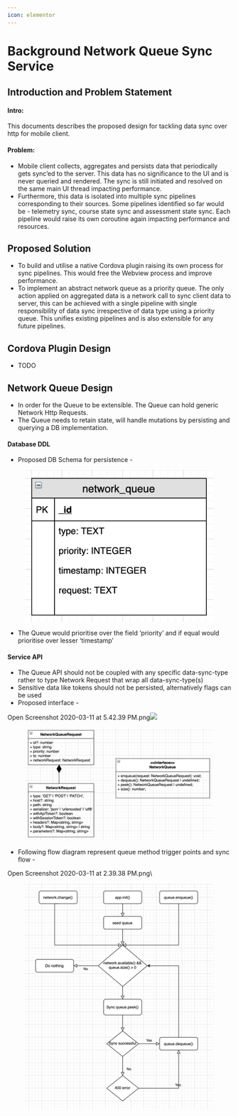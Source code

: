 ```yaml
---
icon: elementor
---
```


# Background Network Queue Sync Service

## Introduction and Problem Statement <a href="#introduction-and-problem-statement" id="introduction-and-problem-statement"></a>

#### Intro: <a href="#intro" id="intro"></a>

This documents describes the proposed design for tackling data sync over http for mobile client.

#### Problem: <a href="#problem" id="problem"></a>

* Mobile client collects, aggregates and persists data that periodically gets sync’ed to the server. This data has no significance to the UI and is never queried and rendered. The sync is still initiated and resolved on the same main UI thread impacting performance.
* Furthermore, this data is isolated into multiple sync pipelines corresponding to their sources. Some pipelines identified so far would be - telemetry sync, course state sync and assessment state sync. Each pipeline would raise its own coroutine again impacting performance and resources.

## Proposed Solution <a href="#proposed-solution" id="proposed-solution"></a>

* To build and utilise a native Cordova plugin raising its own process for sync pipelines. This would free the Webview process and improve performance.
* To implement an abstract network queue as a priority queue. The only action applied on aggregated data is a network call to sync client data to server, this can be achieved with a single pipeline with single responsibility of data sync irrespective of data type using a priority queue. This unifies existing pipelines and is also extensible for any future pipelines.

## Cordova Plugin Design <a href="#cordova-plugin-design" id="cordova-plugin-design"></a>

* TODO

## Network Queue Design <a href="#network-queue-design" id="network-queue-design"></a>

* In order for the Queue to be extensible. The Queue can hold generic Network Http Requests.
* The Queue needs to retain state, will handle mutations by persisting and querying a DB implementation.

#### Database DDL <a href="#database-ddl" id="database-ddl"></a>

* Proposed DB Schema for persistence -

<figure><img src="../../../../.gitbook/assets/Screenshot 2020-03-11 at 5.39.22 PM.png" alt=""><figcaption></figcaption></figure>

* The Queue would prioritise over the field ‘priority’ and if equal would prioritise over lesser ‘timestamp’

#### Service API <a href="#service-api" id="service-api"></a>

* The Queue API should not be coupled with any specific data-sync-type rather to type Network Request that wrap all data-sync-type(s)
* Sensitive data like tokens should not be persisted, alternatively flags can be used
* Proposed interface -

Open Screenshot 2020-03-11 at 5.42.39 PM.png![](blob:https://project-sunbird.atlassian.net/4b4ab204-5e3c-434e-a5df-c09cbde703b6#media-blob-url=true\&id=c9c7a20d-59b4-4925-9964-402dd15eb085\&collection=contentId-1300889670\&contextId=1300889670\&mimeType=image%2Fpng\&name=Screenshot%202020-03-11%20at%205.42.39%20PM.png\&size=174267\&width=602\&height=361\&alt=)

<figure><img src="../../../../.gitbook/assets/Screenshot 2020-03-11 at 5.42.39 PM.png" alt=""><figcaption></figcaption></figure>

* Following flow diagram represent queue method trigger points and sync flow -

Open Screenshot 2020-03-11 at 2.39.38 PM.png\


<figure><img src="../../../../.gitbook/assets/Screenshot 2020-03-11 at 2.39.38 PM.png" alt=""><figcaption></figcaption></figure>
